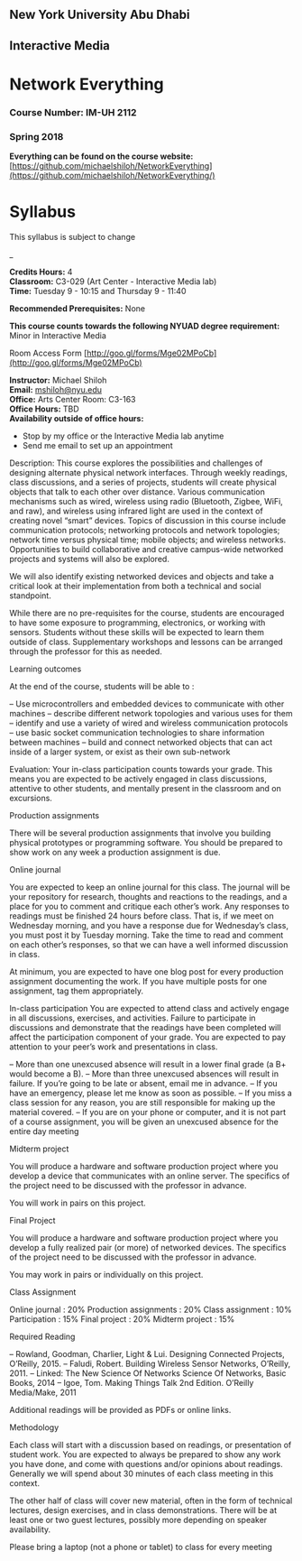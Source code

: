 ## New York University Abu Dhabi
## Interactive Media
# Network Everything
### Course Number: IM-UH 2112
### Spring 2018

**Everything can be found on the course website:**   
[https://github.com/michaelshiloh/NetworkEverything](https://github.com/michaelshiloh/NetworkEverything/)

# Syllabus

This syllabus is subject to change

_

**Credits Hours:** 4  
**Classroom:** C3-029 (Art Center - Interactive Media lab)  
**Time:** Tuesday 9 - 10:15 and Thursday 9 - 11:40  

**Recommended Prerequisites:**
None

**This course counts towards the following NYUAD degree requirement:** 
Minor in Interactive Media

Room Access Form [http://goo.gl/forms/Mge02MPoCb](http://goo.gl/forms/Mge02MPoCb)

**Instructor:** Michael Shiloh  
**Email:** mshiloh@nyu.edu  
**Office:** Arts Center Room: C3-163  
**Office Hours:** TBD  
**Availability outside of office hours:**   
* Stop by my office or the Interactive Media lab anytime  
* Send me email to set up an appointment   

Description:
This course explores the possibilities and challenges of designing alternate
physical network interfaces. Through weekly readings, class discussions, and a
series of projects, students will create physical objects that talk to each
other over distance. 
Various communication mechanisms such as wired, 
wireless using radio (Bluetooth, Zigbee, WiFi, and raw), 
and wireless using infrared light are used in the
context of creating novel “smart” devices. 
Topics of discussion in this course
include 
communication protocols;
networking protocols and network topologies; network time versus
physical time; mobile objects; and wireless networks. Opportunities to build
collaborative and creative campus-wide networked projects and systems will
also be explored.

We will also identify existing networked devices and objects and take a
critical look at their implementation from both a technical and social
standpoint.

While there are no pre-requisites for the course, students are encouraged to
have some exposure to programming, electronics, or working with sensors.
Students without these skills will be expected to learn them outside of class.
Supplementary workshops and lessons can be arranged through the professor for
this as needed.

Learning outcomes

At the end of the course, students will be able to :

  –  Use microcontrollers and embedded devices to communicate with other machines
  –  describe different network topologies and various uses for them
  –  identify and use a variety of wired and wireless communication protocols
  –  use basic socket communication technologies to share information between machines
  –  build and connect networked objects that can act inside of a larger system, or exist as their own sub-network

Evaluation:
    Your in-class participation counts towards your grade. This means you are expected to be actively engaged in class discussions, attentive to other students, and mentally present in the classroom and on excursions.

Production assignments

There will be several production assignments that involve you building physical prototypes or programming software. You should be prepared to show work on any week a production assignment is due.

Online journal

You are expected to keep an online journal for this class. The journal will be
your repository for research, thoughts and reactions to the readings, and a
place for you to comment and critique each other’s work.  Any responses to
readings must be finished 24 hours before class. That is, if we meet on
Wednesday morning, and you have a response due for Wednesday’s class, you must
post it by Tuesday morning. Take the time to read and comment on each other’s
responses, so that we can have a well informed discussion in class.

At minimum, you are expected to have one blog post for every production
assignment documenting the work. If you have multiple posts for one
assignment, tag them appropriately.

In-class participation
You are expected to attend class and actively engage in all discussions, 
exercises, and activities. 
Failure to participate in discussions and demonstrate that the readings 
have been completed will affect the participation component of your grade.
You are expected to pay attention to your peer’s work and presentations in class. 

– More than one unexcused absence will result in a lower final grade (a B+ would become a B). 
– More than three unexcused absences will result in failure. If you’re going to be late or absent, email me in advance.
– If you have an emergency, please let me know as soon as possible.
– If you miss a class session for any reason, you are still responsible for making up the material covered.
– If you are on your phone or computer, and it is not part of a course assignment, 
you will be given an unexcused absence for the entire day meeting

Midterm project

You will produce a hardware and software production project where you develop
a device that communicates with an online server. The specifics of the project
need to be discussed with the professor in advance.

You will work in pairs on this project.

Final Project

You will produce a hardware and software production project where you develop
a fully realized pair (or more) of networked devices. The specifics of the
project need to be discussed with the professor in advance.

You may work in pairs or individually on this project.

Class Assignment

Online journal : 20%
Production assignments : 20%
Class assignment : 10%
Participation : 15%
Final project : 20%
Midterm project : 15%

Required Reading

– Rowland, Goodman, Charlier, Light & Lui. Designing Connected Projects, O’Reilly, 2015.
– Faludi, Robert. Building Wireless Sensor Networks, O’Reilly, 2011.
– Linked: The New Science Of Networks Science Of Networks, Basic Books, 2014
– Igoe, Tom. Making Things Talk 2nd Edition. O’Reilly Media/Make, 2011

Additional readings will be provided as PDFs or online links.

Methodology

Each class will start with a discussion based on readings, or presentation of
student work. You are expected to always be prepared to show any work you have
done, and come with questions and/or opinions about readings. Generally we
will spend about 30 minutes of each class meeting in this context.

The other half of class will cover new material, often in the form of
technical lectures, design exercises, and in class demonstrations. There will
be at least one or two guest lectures, possibly more depending on speaker
availability.

Please bring a laptop (not a phone or tablet) to class for every meeting

